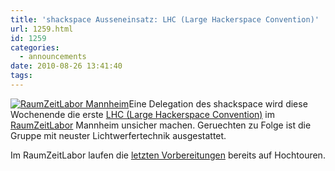 ```yaml
---
title: 'shackspace Ausseneinsatz: LHC (Large Hackerspace Convention)'
url: 1259.html
id: 1259
categories:
  - announcements
date: 2010-08-26 13:41:40
tags:
---
```


[![RaumZeitLabor Mannheim](https://blog.shackspace.de/wp-content/uploads/2010/07/227px-RaumZeitLaborLogo.png "227px-RaumZeitLaborLogo")](https://blog.shackspace.de/wp-content/uploads/2010/07/227px-RaumZeitLaborLogo.png)Eine Delegation des shackspace wird diese Wochenende die erste [LHC (Large Hackerspace Convention)](http://raumzeitlabor.de/wiki/1._Large_Hackerspace_Convention_%28LHC%29) im [RaumZeitLabor](http://raumzeitlabor.de/) Mannheim unsicher machen.
Geruechten zu Folge ist die Gruppe mit neuster Lichtwerfertechnik ausgestattet.

Im RaumZeitLabor laufen die [letzten Vorbereitungen](http://raumzeitlabor.de/2010/08/21/intensive-lhc-vorbereitungen-ohne-rucksicht-auf-verluste/) bereits auf Hochtouren.
